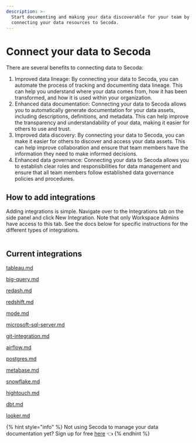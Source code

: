 ```yaml
---
description: >-
  Start documenting and making your data discoverable for your team by
  connecting your data resources to Secoda.
---
```


# Connect your data to Secoda

There are several benefits to connecting data to Secoda:

1. Improved data lineage: By connecting your data to Secoda, you can automate the process of tracking and documenting data lineage. This can help you understand where your data comes from, how it has been transformed, and how it is used within your organization.
2. Enhanced data documentation: Connecting your data to Secoda allows you to automatically generate documentation for your data assets, including descriptions, definitions, and metadata. This can help improve the transparency and understandability of your data, making it easier for others to use and trust.
3. Improved data discovery: By connecting your data to Secoda, you can make it easier for others to discover and access your data assets. This can help improve collaboration and ensure that team members have the information they need to make informed decisions.
4. Enhanced data governance: Connecting your data to Secoda allows you to establish clear roles and responsibilities for data management and ensure that all team members follow established data governance policies and procedures.

## How to add integrations

Adding integrations is simple. Navigate over to the Integrations tab on the side panel and click New Integration. Note that only Workspace Admins have access to this tab. See the docs below for specific instructions for the different types of integrations.

<figure><img src="../.gitbook/assets/Kapture 2023-05-15 at 14.15.07.gif" alt=""><figcaption></figcaption></figure>

## Current integrations

[tableau.md](../integrations/tableau-integration/tableau.md "mention")

[big-query.md](../integrations/bigquery-integration/big-query.md "mention")

[redash.md](../integrations/redash.md "mention")

[redshift.md](../integrations/redshift-integration/redshift.md "mention")

[mode.md](../integrations/mode.md "mention")

[microsoft-sql-server.md](../integrations/microsoft-sql-server.md "mention")

[git-integration.md](../integrations/git-integration.md "mention")

[airflow.md](../integrations/airflow.md "mention")

[postgres.md](../integrations/postgres-integration/postgres.md "mention")

[metabase.md](../integrations/metabase.md "mention")

[snowflake.md](../integrations/snowflake-integration/snowflake.md "mention")

[hightouch.md](../integrations/hightouch.md "mention")

[dbt.md](../integrations/dbt.md "mention")

[looker.md](../integrations/looker-integration/looker.md "mention")

{% hint style="info" %}
Not using Secoda to manage your data documentation yet? Sign up for free [here](https://app.secoda.co/) 👈
{% endhint %}
